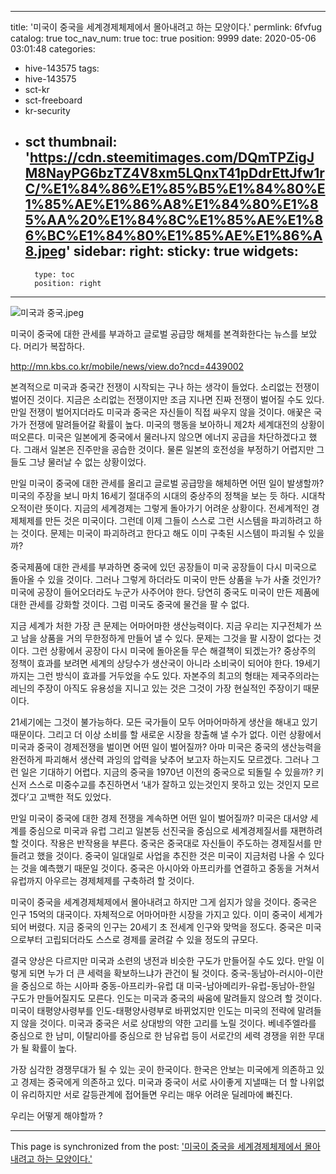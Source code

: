 
---
title: '미국이 중국을 세계경제체제에서 몰아내려고 하는 모양이다.'
permlink: 6fvfug
catalog: true
toc_nav_num: true
toc: true
position: 9999
date: 2020-05-06 03:01:48
categories:
- hive-143575
tags:
- hive-143575
- sct-kr
- sct-freeboard
- kr-security
- sct
thumbnail: 'https://cdn.steemitimages.com/DQmTPZigJM8NayPG6bzTZ4V8xm5LQnxT41pDdrEttJfw1rC/%E1%84%86%E1%85%B5%E1%84%80%E1%85%AE%E1%86%A8%E1%84%80%E1%85%AA%20%E1%84%8C%E1%85%AE%E1%86%BC%E1%84%80%E1%85%AE%E1%86%A8.jpeg'
sidebar:
    right:
        sticky: true
widgets:
    -
        type: toc
        position: right
---


![미국과 중국.jpeg](https://cdn.steemitimages.com/DQmTPZigJM8NayPG6bzTZ4V8xm5LQnxT41pDdrEttJfw1rC/%E1%84%86%E1%85%B5%E1%84%80%E1%85%AE%E1%86%A8%E1%84%80%E1%85%AA%20%E1%84%8C%E1%85%AE%E1%86%BC%E1%84%80%E1%85%AE%E1%86%A8.jpeg)

미국이 중국에 대한 관세를 부과하고 글로벌 공급망 해체를 본격화한다는 뉴스를 보았다. 머리가 복잡하다.

http://mn.kbs.co.kr/mobile/news/view.do?ncd=4439002

본격적으로 미국과 중국간 전쟁이 시작되는 구나 하는 생각이 들었다. 소리없는 전쟁이 벌어진 것이다. 지금은 소리없는 전쟁이지만 조금 지나면 진짜 전쟁이 벌어질 수도 있다. 만일 전쟁이 벌어지더라도 미국과 중국은 자신들이 직접 싸우지 않을 것이다. 애꿎은 국가가 전쟁에 말려들어갈 확률이 높다. 미국의 행동을 보아하니 제2차 세계대전의 상황이 떠오른다. 미국은 일본에게 중국에서 물러나지 않으면 에너지 공급을 차단하겠다고 했다. 그래서 일본은 진주만을 공습한 것이다. 물론 일본의 호전성을 부정하기 어렵지만 그들도 그냥 물러날 수 없는 상황이었다.

만일 미국이 중국에 대한 관세를 올리고 글로벌 공급망을 해체하면 어떤 일이 발생할까? 미국의 주장을 보니 마치 16세기 절대주의 시대의 중상주의 정책을 보는 듯 하다. 시대착오적이란 뜻이다. 지금의 세계경제는 그렇게 돌아가기 어려운 상황이다. 전세계적인 경제체제를 만든 것은 미국이다. 그런데 이제 그들이 스스로 그런 시스템을 파괴하려고 하는 것이다. 문제는 미국이 파괴하려고 한다고 해도 이미 구축된 시스템이 파괴될 수 있을까?

중국제품에 대한 관세를 부과하면 중국에 있던 공장들이 미국 공장들이 다시 미국으로 돌아올 수 있을 것이다. 그러나 그렇게 하더라도 미국이 만든 상품을 누가 사줄 것인가? 미국에 공장이 들어오더라도 누군가 사주어야 한다. 당연히 중국도 미국이 만든 제품에 대한 관세를 강화할 것이다. 그럼 미국도 중국에 물건을 팔 수 없다.

지금 세계가 처한 가장 큰 문제는 어마어마한 생산능력이다. 지금 우리는 지구전체가 쓰고 남을 상품을 거의 무한정하게 만들어 낼 수 있다. 문제는 그것을 팔 시장이 없다는 것이다. 그런 상황에서 공장이 다시 미국에 돌아온들 무슨 해결책이 되겠는가? 중상주의 정책이 효과를 보려면 세계의 상당수가 생산국이 아니라 소비국이 되어야 한다. 19세기까지는 그런 방식이 효과를 거두었을 수도 있다. 자본주의 최고의 형태는 제국주의라는 레닌의 주장이 아직도 유용성을 지니고 있는 것은 그것이 가장 현실적인 주장이기 때문이다.

21세기에는 그것이 불가능하다. 모든 국가들이 모두 어마어마하게 생산을 해내고 있기 때문이다. 그리고 더 이상 소비를 할 새로운 시장을 창출해 낼 수가 없다. 이런 상황에서 미국과 중국이 경제전쟁을 벌이면 어떤 일이 벌어질까? 아마 미국은 중국의 생산능력을 완전하게 파괴해서 생산력 과잉의 압력을 낮추어 보고자 하는지도 모르겠다. 그러나 그런 일은 기대하기 어렵다. 지금의 중국을 1970년 이전의 중국으로 되돌릴 수 있을까? 키신저 스스로 미중수교를 추진하면서 ‘내가 잘하고 있는것인지 못하고 있는 것인지 모르겠다’고 고백한 적도 있었다.

만일 미국이 중국에 대한 경제 전쟁을 계속하면 어떤 일이 벌어질까? 미국은 대서양 세계를 중심으로 미국과 유럽 그리고 일본등 선진국을 중심으로 세계경제질서를 재편하려 할 것이다. 작용은 반작용을 부른다. 중국은 중국대로 자신들이 주도하는 경제질서를 만들려고 했을 것이다. 중국이 일대일로 사업을 추진한 것은 미국이 지금처럼 나올 수 있다는 것을 예측했기 때문일 것이다. 중국은 아시아와 아프리카를 연결하고 중동을 거쳐서 유럽까지 아우르는 경제체제를 구축하려 할 것이다.

미국이 중국을 세계경제체제에서 몰아내려고 하지만 그게 쉽지가 않을 것이다. 중국은 인구 15억의 대국이다. 자체적으로 어마어마한 시장을 가지고 있다. 이미 중국이 세계가 되어 버렸다. 지금 중국의 인구는 20세기 초 전세계 인구와 맞먹을 정도다. 중국은 미국으로부터 고립되더라도 스스로 경제를 굴려갈 수 있을 정도의 규모다.

결국 양상은 다르지만 미국과 소련의 냉전과 비슷한 구도가 만들어질 수도 있다. 만일 이렇게 되면 누가 더 큰 세력을 확보하느냐가 관건이 될 것이다. 중국-동남아-러시아-이란을 중심으로 하는 시아파 중동-아프리카-유럽 대 미국-남아메리카-유럽-동남아-한일 구도가 만들어질지도 모른다. 인도는 미국과 중국의 싸움에 말려들지 않으려 할 것이다. 미국이 태평양사령부를 인도-태평양사령부로 바뀌었지만 인도는 미국의 전략에 말려들지 않을 것이다. 미국과 중국은 서로 상대방의 약한 고리를 노릴 것이다. 베네주엘라를 중심으로 한 남미, 이탈리아를 중심으로 한 남유럽 등이 서로간의 세력 경쟁을 위한 무대가 될 확률이 높다.

가장 심각한 경쟁무대가 될 수 있는 곳이 한국이다. 한국은 안보는 미국에게 의존하고 있고 경제는 중국에게 의존하고 있다. 미국과 중국이 서로 사이좋게 지낼때는 더 할 나위없이 유리하지만 서로 갈등관계에 접어들면 우리는 매우 어려운 딜레마에 빠진다.

우리는 어떻게 해야할까 ?

- - -

This page is synchronized from the post: ['미국이 중국을 세계경제체제에서 몰아내려고 하는 모양이다.'](https://steemit.com/@oldstone/6fvfug)
